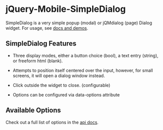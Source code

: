 jQuery-Mobile-SimpleDialog
==========================

SimpleDialog is a very simple popup (modal) or jQMdialog (page) Dialog widget.  For usage, see [docs and demos](http://dev.jtsage.com/jQM-SimpleDialog/).

SimpleDialog Features
---------------------

* Three display modes, either a button choice (bool), a text entry (string), or freeform html (blank).

* Attempts to position itself centered over the input, however, for small screens, it will open a dialog window instead.

* Click outside the widget to close. (configurable)

* Options can be configured via data-options attribute

Available Options
-----------------

Check out a full list of options in the [api docs](http://dev.jtsage.com/jQM-SimpleDialog/demos/config.html).
